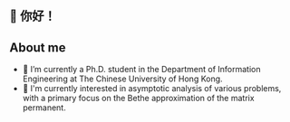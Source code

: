 ## 👋 你好！
## About me
- 🤖 I’m currently a Ph.D. student in the Department of Information Engineering at The Chinese University of Hong Kong.
- 🌱 I'm currently interested in asymptotic analysis of various problems, with a primary focus on the Bethe approximation of the matrix permanent.
